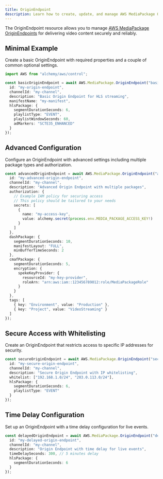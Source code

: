 ```yaml
---
title: OriginEndpoint
description: Learn how to create, update, and manage AWS MediaPackage OriginEndpoints using Alchemy Cloud Control.
---
```



The OriginEndpoint resource allows you to manage [AWS MediaPackage OriginEndpoints](https://docs.aws.amazon.com/mediapackage/latest/userguide/) for delivering video content securely and reliably.

## Minimal Example

Create a basic OriginEndpoint with required properties and a couple of common optional settings.

```ts
import AWS from "alchemy/aws/control";

const basicOriginEndpoint = await AWS.MediaPackage.OriginEndpoint("basicOriginEndpoint", {
  id: "my-origin-endpoint",
  channelId: "my-channel",
  description: "Basic Origin Endpoint for HLS streaming",
  manifestName: "my-manifest",
  hlsPackage: {
    segmentDurationSeconds: 6,
    playlistType: "EVENT",
    playlistWindowSeconds: 60,
    adMarkers: "SCTE35_ENHANCED"
  }
});
```

## Advanced Configuration

Configure an OriginEndpoint with advanced settings including multiple package types and authorization.

```ts
const advancedOriginEndpoint = await AWS.MediaPackage.OriginEndpoint("advancedOriginEndpoint", {
  id: "my-advanced-origin-endpoint",
  channelId: "my-channel",
  description: "Advanced Origin Endpoint with multiple packages",
  authorization: {
    // Example IAM policy for securing access
    // This policy should be tailored to your needs
    secrets: [
      {
        name: "my-access-key",
        value: alchemy.secret(process.env.MEDIA_PACKAGE_ACCESS_KEY!)
      }
    ]
  },
  dashPackage: {
    segmentDurationSeconds: 10,
    manifestLayout: "FULL",
    minBufferTimeSeconds: 2
  },
  cmafPackage: {
    segmentDurationSeconds: 5,
    encryption: {
      spekeKeyProvider: {
        resourceId: "my-key-provider",
        roleArn: "arn:aws:iam::123456789012:role/MediaPackageRole"
      }
    }
  },
  tags: [
    { key: "Environment", value: "Production" },
    { key: "Project", value: "VideoStreaming" }
  ]
});
```

## Secure Access with Whitelisting

Create an OriginEndpoint that restricts access to specific IP addresses for security.

```ts
const secureOriginEndpoint = await AWS.MediaPackage.OriginEndpoint("secureOriginEndpoint", {
  id: "my-secure-origin-endpoint",
  channelId: "my-channel",
  description: "Secure Origin Endpoint with IP whitelisting",
  whitelist: ["192.168.1.0/24", "203.0.113.0/24"],
  hlsPackage: {
    segmentDurationSeconds: 6,
    playlistType: "EVENT"
  }
});
```

## Time Delay Configuration

Set up an OriginEndpoint with a time delay configuration for live events.

```ts
const delayedOriginEndpoint = await AWS.MediaPackage.OriginEndpoint("delayedOriginEndpoint", {
  id: "my-delayed-origin-endpoint",
  channelId: "my-channel",
  description: "Origin Endpoint with time delay for live events",
  timeDelaySeconds: 300, // 5 minutes delay
  hlsPackage: {
    segmentDurationSeconds: 6
  }
});
```
